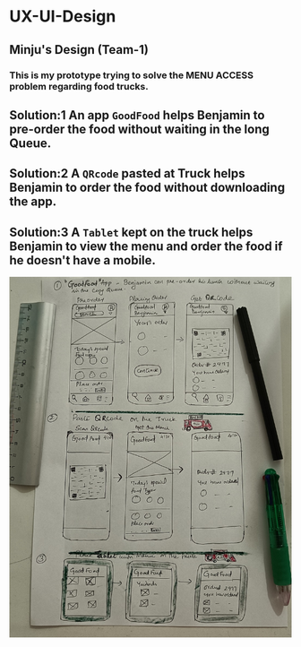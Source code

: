 # UX-UI-Design
## Minju's Design (Team-1)

### This is my prototype trying to solve the MENU ACCESS problem regarding food trucks.

Solution:1 An app `GoodFood` helps Benjamin to pre-order the food without waiting in the long Queue.
---
Solution:2 A `QRcode` pasted at Truck helps Benjamin to order the food without downloading the app.
---
Solution:3 A `Tablet` kept on the truck helps Benjamin to view the menu and order the food if he doesn't have a mobile.
---

![alt](images/meenu.jpg)
